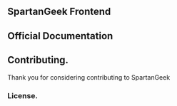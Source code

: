 ## SpartanGeek Frontend

## Official Documentation

## Contributing.

Thank you for considering contributing to SpartanGeek

### License.
